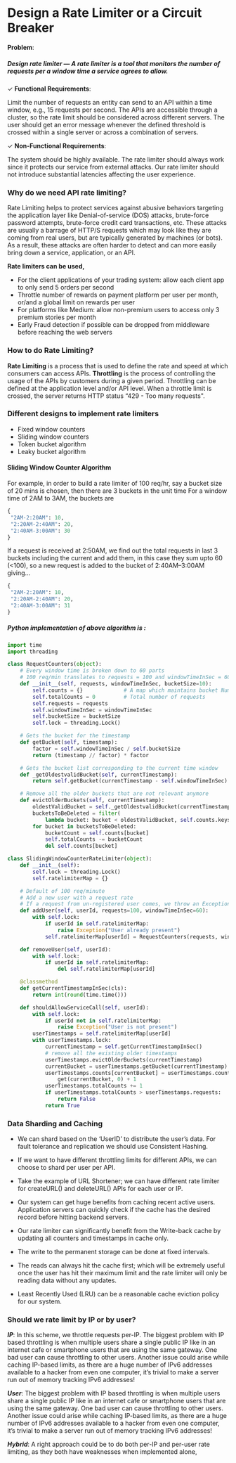 # Design a Rate Limiter or a Circuit Breaker 

**Problem**: 
##### Design rate limiter — A rate limiter is a tool that monitors the number of requests per a window time a service agrees to allow. 
✓ **Functional Requirements**:

Limit the number of requests an entity can send to an API within a time window, e.g., 15 requests per second.
The APIs are accessible through a cluster, so the rate limit should be considered across different servers. The user should get an error message whenever the defined threshold is crossed within a single server or across a combination of servers.

✓ **Non-Functional Requirements**:

The system should be highly available. The rate limiter should always work since it protects our service from external attacks.
Our rate limiter should not introduce substantial latencies affecting the user experience.

### Why do we need API rate limiting?

Rate Limiting helps to protect services against abusive behaviors targeting the application layer like Denial-of-service (DOS) attacks, brute-force password attempts, brute-force credit card transactions, etc. These attacks are usually a barrage of HTTP/S requests which may look like they are coming from real users, but are typically generated by machines (or bots). As a result, these attacks are often harder to detect and can more easily bring down a service, application, or an API.

**Rate limiters can be used,**

- For the client applications of your trading system: allow each client app to only send 5 orders per second
- Throttle number of rewards on payment platform per user per month, or/and a global limit on rewards per user
- For platforms like Medium: allow non-premium users to access only 3 premium stories per month
- Early Fraud detection if possible can be dropped from middleware before reaching the web servers

### How to do Rate Limiting?

**Rate Limiting** is a process that is used to define the rate and speed at which consumers can access APIs. 
**Throttling** is the process of controlling the usage of the APIs by customers during a given period. Throttling can be defined at the application level and/or API level. When a throttle limit is crossed, the server returns HTTP status “429 - Too many requests".

### Different designs to implement rate limiters

- Fixed window counters
- Sliding window counters
- Token bucket algorithm
- Leaky bucket algorithm

#### Sliding Window Counter Algorithm
For example, in order to build a rate limiter of 100 req/hr, say a bucket size of 20 mins is chosen, then there are 3 buckets in the unit time
For a window time of 2AM to 3AM, the buckets are
```python
{
 "2AM-2:20AM": 10,
 "2:20AM-2:40AM": 20,
 "2:40AM-3:00AM": 30
}
```
If a request is received at 2:50AM, we find out the total requests in last 3 buckets including the current and add them, in this case they sum upto 60 (<100), so a new request is added to the bucket of 2:40AM–3:00AM giving…
```python
{
 "2AM-2:20AM": 10,
 "2:20AM-2:40AM": 20,
 "2:40AM-3:00AM": 31
}
```

##### Python implementation of above algorithm is :

```python
import time
import threading

class RequestCounters(object):
	# Every window time is broken down to 60 parts
	# 100 req/min translates to requests = 100 and windowTimeInSec = 60
	def __init__(self, requests, windowTimeInSec, bucketSize=10):
		self.counts = {}             # A map which maintains bucket Number as a key and number of requests as value 
		self.totalCounts = 0         # Total number of requests 
		self.requests = requests
		self.windowTimeInSec = windowTimeInSec
		self.bucketSize = bucketSize
		self.lock = threading.Lock()

	# Gets the bucket for the timestamp
	def getBucket(self, timestamp):
		factor = self.windowTimeInSec / self.bucketSize
		return (timestamp // factor) * factor

	# Gets the bucket list corresponding to the current time window
	def _getOldestvalidBucket(self, currentTimestamp):
		return self.getBucket(currentTimestamp - self.windowTimeInSec)

	# Remove all the older buckets that are not relevant anymore
	def evictOlderBuckets(self, currentTimestamp):
		oldestValidBucket = self._getOldestvalidBucket(currentTimestamp)
		bucketsToBeDeleted = filter(
			lambda bucket: bucket < oldestValidBucket, self.counts.keys())
		for bucket in bucketsToBeDeleted:
			bucketCount = self.counts[bucket]
			self.totalCounts -= bucketCount
			del self.counts[bucket]

class SlidingWindowCounterRateLimiter(object):
	def __init__(self):
		self.lock = threading.Lock()
		self.ratelimiterMap = {}

	# Default of 100 req/minute
	# Add a new user with a request rate
	# If a request from un-registered user comes, we throw an Exception
	def addUser(self, userId, requests=100, windowTimeInSec=60):
		with self.lock:
			if userId in self.ratelimiterMap:
				raise Exception("User already present")
			self.ratelimiterMap[userId] = RequestCounters(requests, windowTimeInSec)

	def removeUser(self, userId):
		with self.lock:
			if userId in self.ratelimiterMap:
				del self.ratelimiterMap[userId]

	@classmethod
	def getCurrentTimestampInSec(cls):
		return int(round(time.time()))

	def shouldAllowServiceCall(self, userId):
		with self.lock:
			if userId not in self.ratelimiterMap:
				raise Exception("User is not present")
		userTimestamps = self.ratelimiterMap[userId]
		with userTimestamps.lock:
			currentTimestamp = self.getCurrentTimestampInSec()
			# remove all the existing older timestamps
			userTimestamps.evictOlderBuckets(currentTimestamp)
			currentBucket = userTimestamps.getBucket(currentTimestamp)
			userTimestamps.counts[currentBucket] = userTimestamps.counts.
				get(currentBucket, 0) + 1
			userTimestamps.totalCounts += 1
			if userTimestamps.totalCounts > userTimestamps.requests:
				return False
			return True
```
### Data Sharding and Caching

- We can shard based on the ‘UserID’ to distribute the user’s data. For fault tolerance and replication we should use Consistent Hashing. 
- If we want to have different throttling limits for different APIs, we can choose to shard per user per API. 
- Take the example of URL Shortener; we can have different rate limiter for createURL() and deleteURL() APIs for each user or IP.

- Our system can get huge benefits from caching recent active users. Application servers can quickly check if the cache has the desired record before hitting backend servers. 
- Our rate limiter can significantly benefit from the Write-back cache by updating all counters and timestamps in cache only. 
- The write to the permanent storage can be done at fixed intervals.
- The reads can always hit the cache first; which will be extremely useful once the user has hit their maximum limit and the rate limiter will only be reading data without any updates.
- Least Recently Used (LRU) can be a reasonable cache eviction policy for our system.


### Should we rate limit by IP or by user?

***IP***: In this scheme, we throttle requests per-IP. 
The biggest problem with IP based throttling is when multiple users share a single public IP like in an internet cafe or smartphone users that are using the same gateway. One bad user can cause throttling to other users. Another issue could arise while caching IP-based limits, as there are a huge number of IPv6 addresses available to a hacker from even one computer, it’s trivial to make a server run out of memory tracking IPv6 addresses!

***User***:
The biggest problem with IP based throttling is when multiple users share a single public IP like in an internet cafe or smartphone users that are using the same gateway. One bad user can cause throttling to other users. Another issue could arise while caching IP-based limits, as there are a huge number of IPv6 addresses available to a hacker from even one computer, it’s trivial to make a server run out of memory tracking IPv6 addresses!

***Hybrid***: 
A right approach could be to do both per-IP and per-user rate limiting, as they both have weaknesses when implemented alone, 





